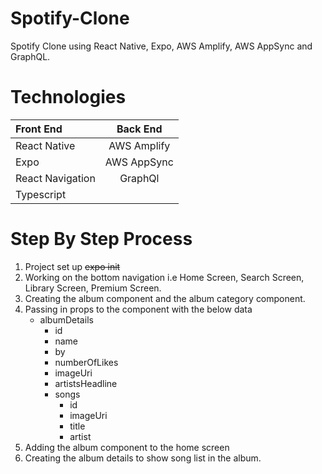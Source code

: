 # Spotify-Clone
Spotify Clone using React Native, Expo, AWS Amplify, AWS AppSync  and GraphQL.


# Technologies
| Front End | Back End |
| :---         |     :---:      | 
| React Native   | AWS Amplify     |
| Expo   | AWS AppSync |
| React Navigation   | GraphQl     |
| Typescript   |       |

# Step By Step Process
1. Project set up ~~expo init~~
2. Working on the bottom navigation i.e Home Screen, Search Screen, Library Screen, Premium Screen.
3. Creating the album component and the album category component.
4. Passing in props to the component with the below data
    -  albumDetails
        - id
        - name
        - by
        - numberOfLikes
        - imageUri
        - artistsHeadline
        - songs
            - id
            - imageUri
            - title
            - artist
5. Adding the album component to the home screen
6. Creating the album details to show song list in the album.

